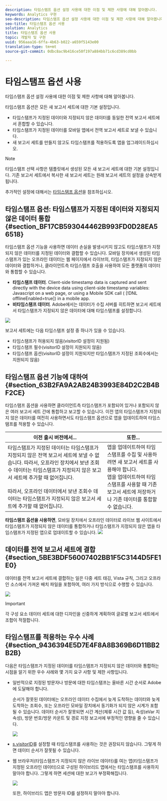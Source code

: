 ```yaml
---
description: 타임스탬프 옵션 설정 사용에 대한 이점 및 제한 사항에 대해 알아봅니다.
keywords: Analytics 구현
seo-description: 타임스탬프 옵션 설정 사용에 대한 이점 및 제한 사항에 대해 알아봅니다.
seo-title: 타임스탬프 옵션 사용
solution: Analytics
title: 타임스탬프 옵션 사용
topic: 개발자 및 구현
uuid: 956aaa16-6ffa-4b63-b022-a659f5143e00
translation-type: tm+mt
source-git-commit: 0dbc8ac9b416ce50f197a884bb71c6cd389cd0bb

---
```



# 타임스탬프 옵션 사용

타임스탬프 옵션 설정 사용에 대한 이점 및 제한 사항에 대해 알아봅니다.

타임스탬프 옵션은 모든 새 보고서 세트에 대한 기본 설정입니다.

* 타임스탬프가 지정된 데이터와 지정되지 않은 데이터를 동일한 전역 보고서 세트에서 혼합할 수 있습니다.
* 타임스탬프가 지정된 데이터를 모바일 앱에서 전역 보고서 세트로 보낼 수 있습니다.
* 새 보고서 세트를 만들지 않고도 타임스탬프를 적용하도록 앱을 업그레이드하십시오.

>[!NOTE]
>
>타임스탬프 선택 사항은 템플릿에서 생성된 모든 새 보고서 세트에 대한 기본 설정입니다. 기존 보고서 세트에서 복사한 새 보고서 세트는 원래 보고서 세트의 설정을 상속받게 됩니다.

추가적인 설정에 대해서는 [타임스탬프 옵션](https://marketing.adobe.com/resources/help/en_US/reference/timestamp-optional.html)을 참조하십시오.

## 타임스탬프 옵션: 타임스탬프가 지정된 데이터와 지정되지 않은 데이터 통합 {#section_BF17CB593044462B993FD0D28EA56518}

타임스탬프 옵션 기능을 사용하면 데이터 손실을 발생시키지 않고도 타임스탬프가 지정되지 않은 데이터를 지정된 데이터와 결합할 수 있습니다. 모바일 장치에서 생성된 타임스탬프가 있는 오프라인 데이터는 웹 페이지에서 라이브의, 타임스탬프가 지정되지 않은 데이터와 결합하거나, 클라이언트측 타임스탬프 호출을 사용하여 모든 플랫폼의 데이터와 통합할 수 있습니다.

* **타임스탬프 데이터**. Client-side timestamp data is captured and sent directly with the device data using client-side timestamp variables: Javascript on a web page, or using a Mobile SDK call ( [!DNL offlineEnabled=true]) in a mobile app.
* **비타임스탬프 데이터**. Adobe에서는 데이터가 수집 서버를 히트하면 보고서 세트에서 타임스탬프가 지정되지 않은 데이터에 대해 타임스탬프를 설정합니다.

![](assets/timestamp_v_non2.png)

보고서 세트에는 다음 타임스탬프 설정 중 하나가 있을 수 있습니다.

* 타임스탬프가 허용되지 않음(visitorID 설정이 지원됨)
* 타임스탬프 필수(visitorID 설정이 지원되지 않음)
* 타임스탬프 옵션(visitorID 설정이 지원되지만 타임스탬프가 지정된 조회수에서는 지원되지 않음)

## 타임스탬프 옵션 기능에 대하여 {#section_63B2FA9A2AB24B3993E84D2C2B4BF2CE}

타임스탬프 옵션을 사용하면 클라이언트측 타임스탬프가 포함되어 있거나 포함되지 않은 여러 보고서 세트 간에 통합하고 보고할 수 있습니다. 이전 앱의 타임스탬프가 지정되지 않은 데이터를 여전히 사용하면서도 타임스탬프 옵션으로 앱을 업데이트하여 타임스탬프를 적용할 수 있습니다.

| 이전 출시 버전에서... | 또한... |
|--- |--- |
| 타임스탬프가 지정된 데이터는 타임스탬프가 지정되지 않은 전역 보고서 세트에 보낼 수 없습니다. 따라서, 오프라인 장치에서 보낸 조회수 데이터는 타임스탬프가 지정되지 않은 보고서 세트에 추가할 때 없어집니다. <br/><br/>따라서, 오프라인 데이터에서 보낸 조회수 데이터는 타임스탬프가 지정되지 않은 보고서 세트에 추가할 때 없어집니다. | 앱을 업데이트하여 타임스탬프를 수집 및 사용하려면 새 보고서 세트를 사용해야 합니다. <br/>앱을 업데이트하여 타임스탬프를 사용할 때 기존 보고서 세트에 저장하거나 기존 데이터를 통합할 수 없습니다. |

**타임스탬프 옵션을 사용하면**, 모바일 장치에서 오프라인 데이터로 라이브 웹 사이트에서 타임스탬프가 지정되지 않은 데이터를 통합하거나 타임스탬프가 지정되지 않은 앱을 타임스탬프가 지정된 앱으로 업데이트할 수 있습니다. ![](assets/timestamp_v_non6.png)

## 데이터를 전역 보고서 세트에 결합 {#section_5BE3BDF56007402BB1F5C3144D5FE1E0}

데이터를 전역 보고서 세트에 결합하는 일은 다중 세트 태깅, Vista 규칙, 그리고 오프라인 소스에서 가져온 배치 파일을 포함하여, 여러 가지 방식으로 수행할 수 있습니다.

![](assets/timestamp_v_non9.png)

>[!IMPORTANT]
>
>각 구성 요소 데이터 세트에 대한 디자인을 신중하게 계획하여 글로벌 보고서 세트에서 조합이 적절합니다.

## 타임스탬프를 적용하는 우수 사례 {#section_9436394E5D7E4F8A8B369B6D11BB2B2B}

다음은 타임스탬프가 지정된 데이터를 타임스탬프가 지정되지 않은 데이터와 통합하는 시점을 알기 위한 우수 사례와 몇 가지 요구 사항 및 제한 사항입니다.

* 일반적으로 지정된 방문자나 방문에 대한 타임스탬프는 올바른 시간 순서로 Adobe에 도달해야 합니다.

   순서가 잘못된 데이터에는 오프라인 데이터 수집에서 늦게 도착하는 데이터와 늦게 도착하는 조회수, 또는 오프라인 모바일 장치에서 동기화가 되지 않은 시계가 포함될 수 있습니다. 데이터 순서가 잘못되면 시간 계산(체류 시간 값 등), 속성(eVar 지속성), 방문 번호/방문 카운트 및 경로 지정 보고서에 부정적인 영향을 줄 수 있습니다.

   ![](assets/timestamp_v_non8.png)

* [s.visitorID](https://marketing.adobe.com/resources/help/en_US/sc/implement/visid_custom.html)를 설정할 때 타임스탬프를 사용하는 것은 권장되지 않습니다. 그렇게 하면 데이터 순서가 잘못될 수 있습니다.

* 웹 브라우저(타임스탬프가 지정되지 않은 라이브 데이터)를 여는 앱(타임스탬프가 지정된 오프라인 데이터)으로 구성된 하이브리드 앱에서는 타임스탬프를 사용하지 말아야 합니다. 그렇게 하면 세션에 대한 보고가 부정확해집니다.

   ![](assets/timestamp_v_non.png)

   또한, 하이브리드 앱은 방문자 ID를 설정하지 말아야 합니다.
